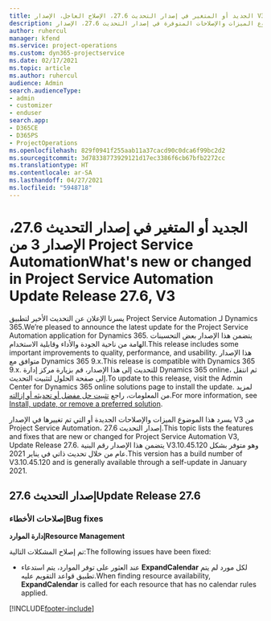 ```yaml
---
title: الجديد أو المتغير في إصدار التحديث 27.6، الإصلاح العاجل، الإصدار V3 من Project Service Automation
description: يسرد هذا الموضوع الميزات والإصلاحات المتوفرة في إصدار التحديث 27.6، الإصدار V3 من Project Service Automation.
author: ruhercul
manager: kfend
ms.service: project-operations
ms.custom: dyn365-projectservice
ms.date: 02/17/2021
ms.topic: article
ms.author: ruhercul
audience: Admin
search.audienceType:
- admin
- customizer
- enduser
search.app:
- D365CE
- D365PS
- ProjectOperations
ms.openlocfilehash: 829f0941f255aab11a37cacd90c0dca6f99bc2d2
ms.sourcegitcommit: 3d78338773929121d17ec3386f6cb67bfb2272cc
ms.translationtype: HT
ms.contentlocale: ar-SA
ms.lasthandoff: 04/27/2021
ms.locfileid: "5948718"
---
```

# <a name="whats-new-or-changed-in-project-service-automation-update-release-276-v3"></a><span data-ttu-id="c42dd-103">الجديد أو المتغير في إصدار التحديث 27.6، الإصدار 3 من Project Service Automation</span><span class="sxs-lookup"><span data-stu-id="c42dd-103">What's new or changed in Project Service Automation Update Release 27.6, V3</span></span>

<span data-ttu-id="c42dd-104">يسرنا الإعلان عن التحديث الأخير لتطبيق Project Service Automation لـ Dynamics 365.</span><span class="sxs-lookup"><span data-stu-id="c42dd-104">We’re pleased to announce the latest update for the Project Service Automation application for Dynamics 365.</span></span> <span data-ttu-id="c42dd-105">يتضمن هذا الإصدار بعض التحسينات الهامة من ناحية الجودة والأداء وقابلية الاستخدام.</span><span class="sxs-lookup"><span data-stu-id="c42dd-105">This release includes some important improvements to quality, performance, and usability.</span></span> <span data-ttu-id="c42dd-106">هذا الإصدار متوافق مع Dynamics 365 9.x.</span><span class="sxs-lookup"><span data-stu-id="c42dd-106">This release is compatible with Dynamics 365 9.x.</span></span> <span data-ttu-id="c42dd-107">للتحديث إلى هذا الإصدار، قم بزيارة مركز إدارة Dynamics 365 online، ثم انتقل إلى صفحة الحلول لتثبيت التحديث.</span><span class="sxs-lookup"><span data-stu-id="c42dd-107">To update to this release, visit the Admin Center for Dynamics 365 online solutions page to install the update.</span></span> <span data-ttu-id="c42dd-108">لمزيد من المعلومات، راجع [تثبيت حل مفضل أو تحديثه أو إزالته](/power-platform/admin/install-remove-preferred-solution).</span><span class="sxs-lookup"><span data-stu-id="c42dd-108">For more information, see [Install, update, or remove a preferred solution](/power-platform/admin/install-remove-preferred-solution).</span></span>

<span data-ttu-id="c42dd-109">يسرد هذا الموضوع الميزات والإصلاحات الجديدة أو التي تم تغييرها في الإصدار V3 من Project Service Automation، إصدار التحديث 27.6.</span><span class="sxs-lookup"><span data-stu-id="c42dd-109">This topic lists the features and fixes that are new or changed for Project Service Automation V3, Update Release 27.6.</span></span> <span data-ttu-id="c42dd-110">يتضمن هذا الإصدار رقم البنية V3.10.45.120 وهو متوفر بشكل عام من خلال تحديث ذاتي في يناير 2021.</span><span class="sxs-lookup"><span data-stu-id="c42dd-110">This version has a build number of V3.10.45.120 and is generally available through a self-update in January 2021.</span></span>

## <a name="update-release-276"></a><span data-ttu-id="c42dd-111">إصدار التحديث 27.6</span><span class="sxs-lookup"><span data-stu-id="c42dd-111">Update Release 27.6</span></span>

### <a name="bug-fixes"></a><span data-ttu-id="c42dd-112">إصلاحات الأخطاء</span><span class="sxs-lookup"><span data-stu-id="c42dd-112">Bug fixes</span></span>


<span data-ttu-id="c42dd-113">**إدارة الموارد**</span><span class="sxs-lookup"><span data-stu-id="c42dd-113">**Resource Management**</span></span>

<span data-ttu-id="c42dd-114">تم إصلاح المشكلات التالية:</span><span class="sxs-lookup"><span data-stu-id="c42dd-114">The following issues have been fixed:</span></span>

- <span data-ttu-id="c42dd-115">عند العثور على توفر الموارد، يتم استدعاء **ExpandCalendar** لكل مورد لم يتم تطبيق قواعد التقويم عليه.</span><span class="sxs-lookup"><span data-stu-id="c42dd-115">When finding resource availability, **ExpandCalendar** is called for each resource that has no calendar rules applied.</span></span>


[!INCLUDE[footer-include](../includes/footer-banner.md)]